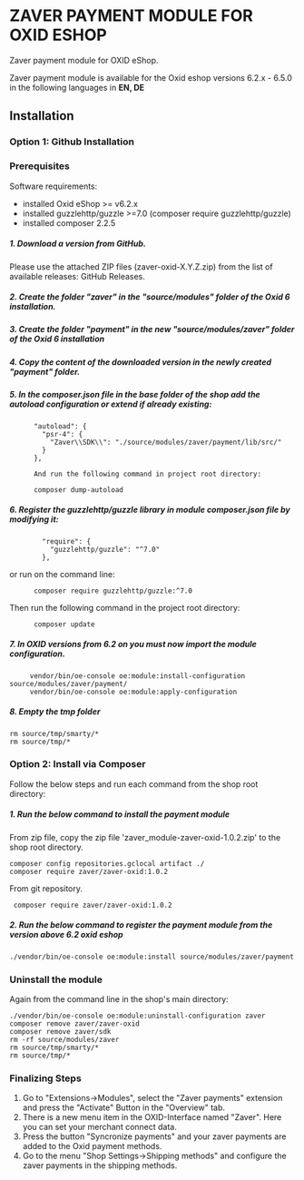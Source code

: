 # ZAVER PAYMENT MODULE FOR OXID ESHOP
Zaver payment module for OXID eShop.

Zaver payment module is available for the Oxid eshop versions 6.2.x - 6.5.0 in the following languages in <b>EN, DE</b>

## Installation

### Option 1: Github Installation
### Prerequisites
Software requirements:
- installed Oxid eShop >= v6.2.x
- installed guzzlehttp/guzzle >=7.0 (composer require guzzlehttp/guzzle)
- installed composer 2.2.5 

 ##### 1. Download a version from GitHub. 
 Please use the attached ZIP files (zaver-oxid-X.Y.Z.zip) from the list of available releases: GitHub Releases.
 ##### 2. Create the folder "zaver" in the "source/modules" folder of the Oxid 6 installation.
 ##### 3. Create the folder "payment" in the new "source/modules/zaver" folder of the Oxid 6 installation
 ##### 4. Copy the content of the downloaded version in the newly created "payment" folder.
 ##### 5. In the composer.json file in the base folder of the shop add the autoload configuration or extend if already existing:
          
          "autoload": {
            "psr-4": {
              "Zaver\\SDK\\": "./source/modules/zaver/payment/lib/src/"
            }
          },
          
          And run the following command in project root directory:
          
          composer dump-autoload
          
##### 6. Register the guzzlehttp/guzzle library in module composer.json file by modifying it:
            "require": {
              "guzzlehttp/guzzle": "^7.0"
            },
          
or run on the command line:  

          composer require guzzlehttp/guzzle:^7.0

Then run the following command in the project root directory:
           
          composer update
          
##### 7. In OXID versions from 6.2 on you must now import the module configuration. 
         
         vendor/bin/oe-console oe:module:install-configuration source/modules/zaver/payment/
         vendor/bin/oe-console oe:module:apply-configuration

##### 8. Empty the tmp folder

```
rm source/tmp/smarty/*
rm source/tmp/*
```


### Option 2: Install via Composer 

Follow the below steps and run each command from the shop root directory:
 ##### 1. Run the below command to install the payment module
 From zip file, copy the zip file 'zaver_module-zaver-oxid-1.0.2.zip' to the shop root directory.
 ```
 composer config repositories.gclocal artifact ./
 composer require zaver/zaver-oxid:1.0.2
 ```
 From git repository.
 ```
  composer require zaver/zaver-oxid:1.0.2
  ```
 ##### 2. Run the below command to register the payment module from the version above 6.2 oxid eshop
 ```
 ./vendor/bin/oe-console oe:module:install source/modules/zaver/payment
  ```
### Uninstall the module
Again from the command line in the shop's main directory:
```
./vendor/bin/oe-console oe:module:uninstall-configuration zaver
composer remove zaver/zaver-oxid
composer remove zaver/sdk
rm -rf source/modules/zaver
rm source/tmp/smarty/*
rm source/tmp/*
```

### Finalizing Steps
1. Go to "Extensions->Modules", select the "Zaver payments" extension and press the "Activate" Button in the "Overview" tab.
2. There is a new menu item in the OXID-Interface named "Zaver". Here you can set your merchant connect data.
3. Press the button "Syncronize payments" and your zaver payments are added to the Oxid payment methods.
4. Go to the menu "Shop Settings->Shipping methods" and configure the zaver payments in the shipping methods.
